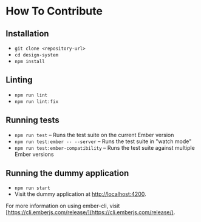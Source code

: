 # How To Contribute

## Installation

* `git clone <repository-url>`
* `cd design-system`
* `npm install`

## Linting

* `npm run lint`
* `npm run lint:fix`

## Running tests

* `npm run test` – Runs the test suite on the current Ember version
* `npm run test:ember -- --server` – Runs the test suite in "watch mode"
* `npm run test:ember-compatibility` – Runs the test suite against multiple Ember versions

## Running the dummy application

* `npm run start`
* Visit the dummy application at [http://localhost:4200](http://localhost:4200).

For more information on using ember-cli, visit [https://cli.emberjs.com/release/](https://cli.emberjs.com/release/).
